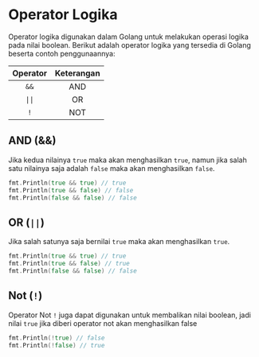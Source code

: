 # Operator Logika

Operator logika digunakan dalam Golang untuk melakukan operasi logika pada nilai boolean. Berikut adalah operator logika yang tersedia di Golang beserta contoh penggunaannya:

|         Operator          | Keterangan |
| :-----------------------: | :--------: |
|           `&&`            |    AND     |
| <code>&#124;&#124;</code> |     OR     |
|            `!`            |    NOT     |

## AND (&&)

Jika kedua nilainya `true` maka akan menghasilkan `true`, namun jika salah satu nilainya saja adalah `false` maka akan menghasilkan `false`.

```go
fmt.Println(true && true) // true
fmt.Println(true && false) // false
fmt.Println(false && false) // false
```

## OR (`||`)

Jika salah satunya saja bernilai `true` maka akan menghasilkan `true`.

```go
fmt.Println(true && true) // true
fmt.Println(true && false) // true
fmt.Println(false && false) // false
```

## Not (`!`)

Operator Not `!` juga dapat digunakan untuk membalikan nilai boolean, jadi nilai `true` jika diberi operator not akan menghasilkan false

```go
fmt.Println(!true) // false
fmt.Println(!false) // true
```
